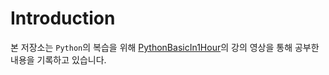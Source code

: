 # Introduction
본 저장소는 `Python`의 복습을 위해 [PythonBasicIn1Hour](https://www.youtube.com/playlist?list=PLb1ZAPotBwi6A_LGggE5vOuvo0y7mJ2hK)의 강의 영상을 통해 공부한 내용을 기록하고 있습니다.